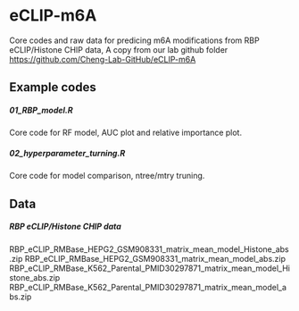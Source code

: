 # eCLIP-m6A
Core codes and raw data for predicing m6A modifications from RBP eCLIP/Histone CHIP data,
A copy from our lab github folder https://github.com/Cheng-Lab-GitHub/eCLIP-m6A
## Example codes

##### 01_RBP_model.R
Core code for RF model, AUC plot and relative importance plot.

##### 02_hyperparameter_turning.R
Core code for model comparison, ntree/mtry truning.

## Data
##### RBP eCLIP/Histone CHIP data
RBP_eCLIP_RMBase_HEPG2_GSM908331_matrix_mean_model_Histone_abs.zip
RBP_eCLIP_RMBase_HEPG2_GSM908331_matrix_mean_model_abs.zip
RBP_eCLIP_RMBase_K562_Parental_PMID30297871_matrix_mean_model_Histone_abs.zip
RBP_eCLIP_RMBase_K562_Parental_PMID30297871_matrix_mean_model_abs.zip
